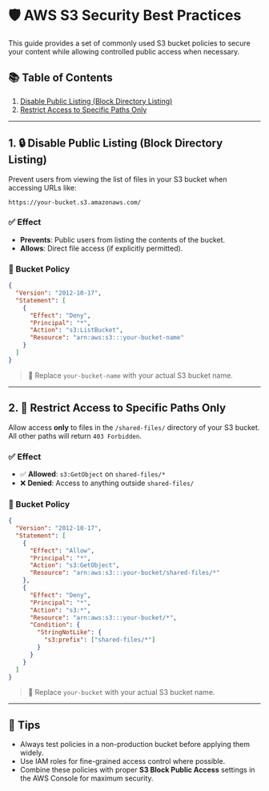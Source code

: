 # 🛡️ AWS S3 Security Best Practices

This guide provides a set of commonly used S3 bucket policies to secure your content while allowing controlled public access when necessary.

## 📚 Table of Contents

1. [Disable Public Listing (Block Directory Listing)](#1-disable-public-listing-block-directory-listing)
2. [Restrict Access to Specific Paths Only](#2-restrict-access-to-specific-paths-only)

---

## 1. 🔒 Disable Public Listing (Block Directory Listing)

Prevent users from viewing the list of files in your S3 bucket when accessing URLs like:

```
https://your-bucket.s3.amazonaws.com/
```

### ✅ Effect

* **Prevents**: Public users from listing the contents of the bucket.
* **Allows**: Direct file access (if explicitly permitted).

### 📄 Bucket Policy

```json
{
  "Version": "2012-10-17",
  "Statement": [
    {
      "Effect": "Deny",
      "Principal": "*",
      "Action": "s3:ListBucket",
      "Resource": "arn:aws:s3:::your-bucket-name"
    }
  ]
}
```

> 🔁 Replace `your-bucket-name` with your actual S3 bucket name.

---

## 2. 🚫 Restrict Access to Specific Paths Only

Allow access **only** to files in the `/shared-files/` directory of your S3 bucket. All other paths will return `403 Forbidden`.

### ✅ Effect

* ✅ **Allowed**: `s3:GetObject` on `shared-files/*`
* ❌ **Denied**: Access to anything outside `shared-files/`

### 📄 Bucket Policy

```json
{
  "Version": "2012-10-17",
  "Statement": [
    {
      "Effect": "Allow",
      "Principal": "*",
      "Action": "s3:GetObject",
      "Resource": "arn:aws:s3:::your-bucket/shared-files/*"
    },
    {
      "Effect": "Deny",
      "Principal": "*",
      "Action": "s3:*",
      "Resource": "arn:aws:s3:::your-bucket/*",
      "Condition": {
        "StringNotLike": {
          "s3:prefix": ["shared-files/*"]
        }
      }
    }
  ]
}
```

> 🔁 Replace `your-bucket` with your actual S3 bucket name.

---

## 📌 Tips

* Always test policies in a non-production bucket before applying them widely.
* Use IAM roles for fine-grained access control where possible.
* Combine these policies with proper **S3 Block Public Access** settings in the AWS Console for maximum security.
